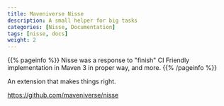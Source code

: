 ```yaml
---
title: Maveniverse Nisse
description: A small helper for big tasks
categories: [Nisse, Documentation]
tags: [nisse, docs]
weight: 2
---
```


{{% pageinfo %}}
Nisse was a response to "finish" CI Friendly implementation in Maven 3 in proper way, and more.
{{% /pageinfo %}}

An extension that makes things right.

https://github.com/maveniverse/nisse
